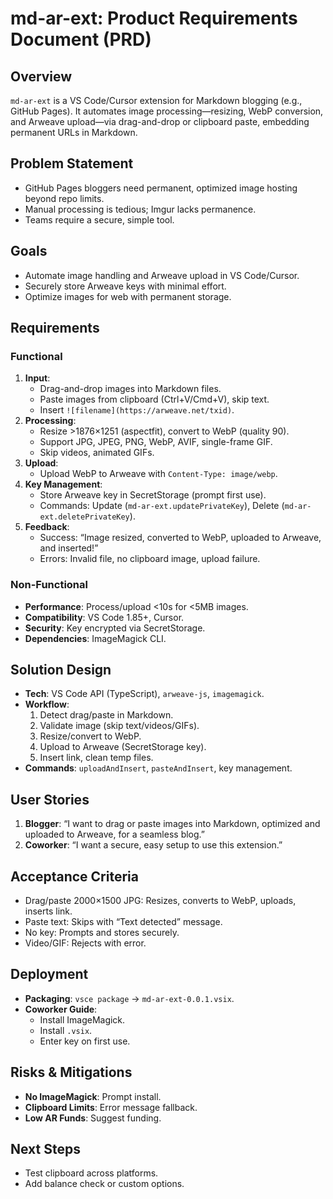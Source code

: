 # md-ar-ext: Product Requirements Document (PRD)

## Overview

`md-ar-ext` is a VS Code/Cursor extension for Markdown blogging (e.g., GitHub Pages). It automates image processing—resizing, WebP conversion, and Arweave upload—via drag-and-drop or clipboard paste, embedding permanent URLs in Markdown.

## Problem Statement

- GitHub Pages bloggers need permanent, optimized image hosting beyond repo limits.
- Manual processing is tedious; Imgur lacks permanence.
- Teams require a secure, simple tool.

## Goals

- Automate image handling and Arweave upload in VS Code/Cursor.
- Securely store Arweave keys with minimal effort.
- Optimize images for web with permanent storage.

## Requirements

### Functional

1. **Input**:
   - Drag-and-drop images into Markdown files.
   - Paste images from clipboard (Ctrl+V/Cmd+V), skip text.
   - Insert `![filename](https://arweave.net/txid)`.
2. **Processing**:
   - Resize >1876×1251 (aspectfit), convert to WebP (quality 90).
   - Support JPG, JPEG, PNG, WebP, AVIF, single-frame GIF.
   - Skip videos, animated GIFs.
3. **Upload**:
   - Upload WebP to Arweave with `Content-Type: image/webp`.
4. **Key Management**:
   - Store Arweave key in SecretStorage (prompt first use).
   - Commands: Update (`md-ar-ext.updatePrivateKey`), Delete (`md-ar-ext.deletePrivateKey`).
5. **Feedback**:
   - Success: “Image resized, converted to WebP, uploaded to Arweave, and inserted!”
   - Errors: Invalid file, no clipboard image, upload failure.

### Non-Functional

- **Performance**: Process/upload <10s for <5MB images.
- **Compatibility**: VS Code 1.85+, Cursor.
- **Security**: Key encrypted via SecretStorage.
- **Dependencies**: ImageMagick CLI.

## Solution Design

- **Tech**: VS Code API (TypeScript), `arweave-js`, `imagemagick`.
- **Workflow**:
  1. Detect drag/paste in Markdown.
  2. Validate image (skip text/videos/GIFs).
  3. Resize/convert to WebP.
  4. Upload to Arweave (SecretStorage key).
  5. Insert link, clean temp files.
- **Commands**: `uploadAndInsert`, `pasteAndInsert`, key management.

## User Stories

1. **Blogger**: “I want to drag or paste images into Markdown, optimized and uploaded to Arweave, for a seamless blog.”
2. **Coworker**: “I want a secure, easy setup to use this extension.”

## Acceptance Criteria

- Drag/paste 2000×1500 JPG: Resizes, converts to WebP, uploads, inserts link.
- Paste text: Skips with “Text detected” message.
- No key: Prompts and stores securely.
- Video/GIF: Rejects with error.

## Deployment

- **Packaging**: `vsce package` → `md-ar-ext-0.0.1.vsix`.
- **Coworker Guide**:
  - Install ImageMagick.
  - Install `.vsix`.
  - Enter key on first use.

## Risks & Mitigations

- **No ImageMagick**: Prompt install.
- **Clipboard Limits**: Error message fallback.
- **Low AR Funds**: Suggest funding.

## Next Steps

- Test clipboard across platforms.
- Add balance check or custom options.
